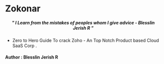 # Zokonar

<h5 align="center"><i>" I Learn from the mistakes of peoples whom I give advice - Blesslin Jerish R "</i></h5>

- Zero to Hero Guide To crack Zoho - An Top Notch Product based Cloud SaaS Corp .


#### <span align="center">Author : Blesslin Jerish R</span>
